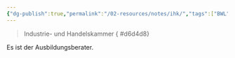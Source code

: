 ```yaml
---
{"dg-publish":true,"permalink":"/02-resources/notes/ihk/","tags":["BWL"],"noteIcon":"","updated":"2025-09-11T10:45:05.363+02:00"}
---
```


> Industrie- und Handelskammer
{ #d6d4d8}


Es ist der Ausbildungsberater.